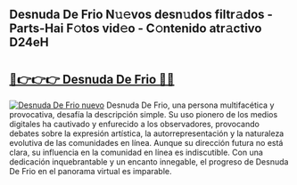 ## Desnuda De Frio N𝚞𝚎vos desn𝚞dos filtr𝚊dos - Parts-Hai F𝚘tos vid𝚎o - C𝚘ntenido atr𝚊ctivo D24eH

# <h2><a href="http://mbbdf7x.tromn.icu/?c=Desnuda+De+Frio">🔗👉👉👉 Desnuda De Frio 🔗🔗</a></h2>

[![Desnuda De Frio nuevo](https://i.imgur.com/pEAQMta.gif)](http://mbbdf7x.tromn.icu/?c=Desnuda+De+Frio)
Desnuda De Frio, una persona multifacética y provocativa, desafía la descripción simple. Su uso pionero de los medios digitales ha cautivado y enfurecido a los observadores, provocando debates sobre la expresión artística, la autorrepresentación y la naturaleza evolutiva de las comunidades en línea. Aunque su dirección futura no está clara, su influencia en la comunidad en línea es indiscutible. Con una dedicación inquebrantable y un encanto innegable, el progreso de Desnuda De Frio en el panorama virtual es imparable.
